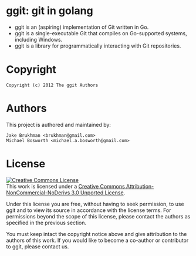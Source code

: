 # ggit: git in golang

* ggit is an (aspiring) implementation of Git written in Go.
* ggit is a single-executable Git that compiles on Go-supported systems, including Windows.
* ggit is a library for programmatically interacting with Git repositories.

# Copyright

    Copyright (c) 2012 The ggit Authors

# Authors

This project is authored and maintained by:

    Jake Brukhman <brukhman@gmail.com>
    Michael Bosworth <michael.a.bosworth@gmail.com>

# License

<a rel="license" href="http://creativecommons.org/licenses/by-nc-nd/3.0/deed.en_US"><img alt="Creative Commons License" style="border-width:0" src="http://i.creativecommons.org/l/by-nc-nd/3.0/88x31.png" /></a><br />This work is licensed under a <a rel="license" href="http://creativecommons.org/licenses/by-nc-nd/3.0/deed.en_US">Creative Commons Attribution-NonCommercial-NoDerivs 3.0 Unported License</a>.

Under this license you are free, without having to seek permission, to use ggit and to view its source in accordance with the license terms. For permissions beyond the scope of this license, please contact the authors as specified in the previous section.

You must keep intact the copyright notice above and give attribution to the authors of this work. If you would like to become a co-author or contributor to ggit, please contact us.